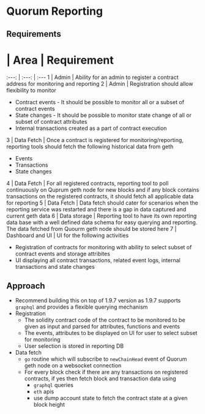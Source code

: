 # Quorum Reporting

## Requirements
# | Area | Requirement 
:---: | :---: | :--- 
1 | Admin | Ability for an admin to register a contract address for monitoring and reporting
2 | Admin | Registration should allow flexibility to monitor <ul><li>Contract events - It should be possible to monitor all or a subset of contract events</li><li>State changes - It should be possible to monitor state change of all or subset of contract attributes </li><li>Internal transactions created as a part of contract execution</li></ul>
3 | Data Fetch | Once a contract is registered for monitoring/reporting, reporting tools should fetch the following historical data from geth <ul><li>Events</li><li>Transactions </li><li>State changes</li></ul>
4 | Data Fetch | For all registered contracts, reporting tool to poll continuously on Quprum geth node for new blocks and if any block contains transactions on the registered contracts, it should fetch all applicable data for reporting
5 | Data Fetch | Data fetch should cater for scenarios when the reporting service was restarted and there is a gap in data captured and current geth data
6 | Data storage | Reporting tool to have its own reporting data base with a well defined data schema for easy querying and reporting. The data fetched from Quourm geth node should be stored here
7 | Dashboard and UI | UI for the following activities <ul><li>Registration of contracts for monitoring with ability to select subset of contract events and storage attribites</li><li>UI displaying all contract transactions, related event logs, internal transactions and state changes</ul>

## Approach
* Recommend building this on top of 1.9.7 version as 1.9.7 supports `graphql` and provides a flexible querying mechanism
* Registration
    * The solidity contract code of the contract to be monitored to be given as input and parsed for attributes, functions and events
    * The events, attributes to be displayed on UI for user to select subset for monitoring
    * User selection is stored in reporting DB
* Data fetch
    * `go` routine which will subscribe to `newChainHead` event of Quorum geth node on a websocket connection
    * For every block check if there are any transactions on registered contracts, if yes then fetch block and transaction data using
        * `graphql` queries
        * `eth` apis
        * use dump account state to fetch the contract state at a given block height
    

